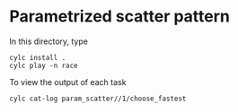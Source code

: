 # Parametrized scatter pattern

In this directory, type
```
cylc install .
cylc play -n race
```

To view the output of each task
```
cylc cat-log param_scatter//1/choose_fastest
```